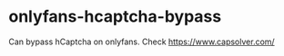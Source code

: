 # onlyfans-hcaptcha-bypass
Can bypass hCaptcha on onlyfans. Check https://www.capsolver.com/ 












































                                